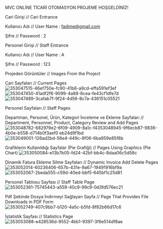 MVC ONLİNE TİCARİ OTOMASYON PROJEME HOŞGELDİNİZ!

Cari Girişi // Cari Entrance


Kullanıcı Adı // User Name : fadime@gmail.com

Şifre // Password : 2




Personel Girişi // Staff Entrance

Kullanıcı Adı // User Name : A

Şifre // Password : 123

Projeden Görüntüler // Images From the Project

Cari Sayfaları // Current Pages
![353047515-46ef750e-fc90-41b6-a9cd-effa591ef3ef](https://github.com/user-attachments/assets/f1c9fde7-b0d1-4632-9dea-f32598223d89)
![353047450-41adf2f6-9099-4a88-8cea-fe43cf1dfe7d](https://github.com/user-attachments/assets/4b3fb438-81a1-49cb-a6bc-cc9ca920a8d9)
![353047489-3cafab7f-9f24-4d56-8c7a-436151c05521](https://github.com/user-attachments/assets/bef9cacd-77be-49be-8bad-4148870fd5da)

Personel Sayfaları // Staff Pages

Departman, Personel, Ürün, Kategori İnceleme ve Ekleme Sayfaları // Department, Personnel, Product, Category Review and Add Pages
![353048782-682979e2-6f09-4909-8a1c-f4![353048945-9f6ecb87-9836-4b0e-b558-d714b0f3aef0](https://github.com/user-attachments/assets/06e965b8-8f01-455c-b8d6-97189480b65d)
eb24d9f1bd](https://github.com/user-attachments/assets/b6f1716d-c3f1-413a-bf48-37c8980625e7)
![353049001-126ad2bd-56e4-449c-9f06-6ba959e85f8b](https://github.com/user-attachments/assets/1f34a2a6-6704-4a2d-85bb-ba371304b9fd)

Grafiklerin Kullanıldığı Sayfalar (Pie Grafiği) // Pages Using Graphics (Pie Chart)
![353050084-e13b7b05-fd24-42bf-bb4c-8daa06c5d58c](https://github.com/user-attachments/assets/507ab451-a7cb-460d-80fd-58462eb601d3)

Dinamik Fatura Ekleme Silme Sayfaları // Dynamic Invoice Add Delete Pages
![353052014-60236406-657b-431e-9a67-19491916bf9a](https://github.com/user-attachments/assets/fdfb0c37-077b-4374-a099-0bc6f6fe59f6)
![353052067-2beda555-c59d-40ed-bbf5-645bf1c25d81](https://github.com/user-attachments/assets/e4652290-26bc-4b7f-88ab-d736820fe2bd)

Personel Tablosu Sayfası // Staff Table Page
![353052361-75745443-a559-40c9-99c9-0d3fd576ec21](https://github.com/user-attachments/assets/d4166430-429e-4aa8-8992-52da8e83a690)

Pdf Şekinde Dosya İndirmeyi Sağlayan Sayfa // Page That Provides File Downloads in PDF Form
![353052749-407c9bb7-b120-4a5c-b5fd-8f82b66d17c6](https://github.com/user-attachments/assets/8ec1989d-fefc-4e1f-b774-87c872b950f4)

İstatistik Sayfası // Statistics Page
![353053088-e428536d-9552-4bb1-9397-3f6e514df8ae](https://github.com/user-attachments/assets/9a427cf3-c981-4e8f-bd85-8bd70a7c64cf)















